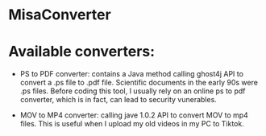 # MisaConverter

# Available converters:

- PS to PDF converter: contains a Java method calling ghost4j API to convert a .ps file to .pdf file. Scientific documents in the early 90s were .ps files. Before coding this tool, I usually rely on an online ps to pdf converter, which is in fact, can lead to security vunerables.

- MOV to MP4 converter: calling jave 1.0.2 API to convert MOV to mp4 files. This is useful when I upload my old videos in my PC to Tiktok.
